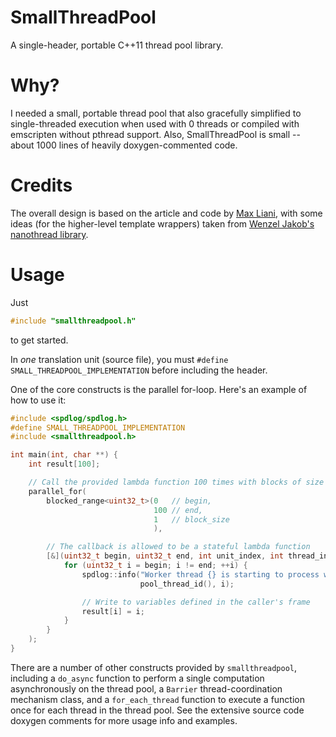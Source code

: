 # SmallThreadPool
A single-header, portable C++11 thread pool library.

# Why?
I needed a small, portable thread pool that also gracefully simplified to single-threaded execution when used with 0 threads or compiled with emscripten without pthread support. Also, SmallThreadPool is small -- about 1000 lines of heavily doxygen-commented code.


# Credits
The overall design is based on the article and code by [Max Liani](https://maxliani.wordpress.com/2022/07/27/anatomy-of-a-task-scheduler/), with some ideas (for the higher-level template wrappers) taken from [Wenzel Jakob's nanothread library](https://github.com/mitsuba-renderer/nanothread).

# Usage

Just
```cpp
#include "smallthreadpool.h"
```
to get started.

In *one* translation unit (source file), you must `#define SMALL_THREADPOOL_IMPLEMENTATION` before including the header.

One of the core constructs is the parallel for-loop. Here's an example of how to use it:
```cpp
#include <spdlog/spdlog.h>
#define SMALL_THREADPOOL_IMPLEMENTATION
#include <smallthreadpool.h>

int main(int, char **) {
    int result[100];

    // Call the provided lambda function 100 times with blocks of size 1
    parallel_for(
        blocked_range<uint32_t>(0   // begin,
                                100 // end,
                                1   // block_size
                                ),

        // The callback is allowed to be a stateful lambda function
        [&](uint32_t begin, uint32_t end, int unit_index, int thread_index) {
            for (uint32_t i = begin; i != end; ++i) {
                spdlog::info("Worker thread {} is starting to process work unit {}\n",
                             pool_thread_id(), i);

                // Write to variables defined in the caller's frame
                result[i] = i;
            }
        }
    );
}
```

There are a number of other constructs provided by `smallthreadpool`, including a `do_async` function to perform a single computation asynchronously on the thread pool, a `Barrier` thread-coordination mechanism class, and a `for_each_thread` function to execute a function once for each thread in the thread pool. See the extensive source code doxygen comments for more usage info and examples.
